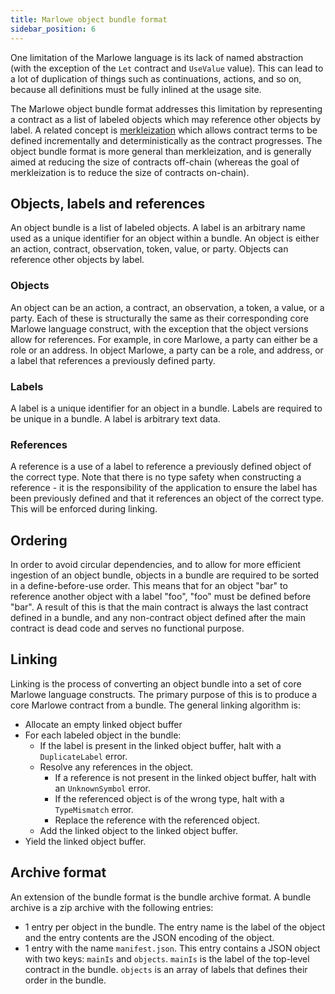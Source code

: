 ```yaml
---
title: Marlowe object bundle format
sidebar_position: 6
---
```


One limitation of the Marlowe language is its lack of named abstraction (with
the exception of the `Let` contract and `UseValue` value). This can lead to a
lot of duplication of things such as continuations, actions, and so on, because
all definitions must be fully inlined at the usage site.

The Marlowe object bundle format addresses this limitation by representing a
contract as a list of labeled objects which may reference other objects by
label. A related concept is [merkleization](large-contracts.md) which allows
contract terms to be defined incrementally and deterministically as the contract
progresses. The object bundle format is more general than merkleization, and is
generally aimed at reducing the size of contracts off-chain (whereas the goal
of merkleization is to reduce the size of contracts on-chain).

## Objects, labels and references

An object bundle is a list of labeled objects. A label is an arbitrary name
used as a unique identifier for an object within a bundle. An object is either
an action, contract, observation, token, value, or party. Objects can reference
other objects by label.

### Objects

An object can be an action, a contract, an observation, a token, a value, or a
party. Each of these is structurally the same as their corresponding core Marlowe
language construct, with the exception that the object versions allow for
references. For example, in core Marlowe, a party can either be a role or an
address. In object Marlowe, a party can be a role, and address, or a label that
references a previously defined party.

### Labels

A label is a unique identifier for an object in a bundle. Labels are required
to be unique in a bundle. A label is arbitrary text data.

### References

A reference is a use of a label to reference a previously defined object of the
correct type. Note that there is no type safety when constructing a reference -
it is the responsibility of the application to ensure the label has been
previously defined and that it references an object of the correct type. This
will be enforced during linking.

## Ordering

In order to avoid circular dependencies, and to allow for more efficient
ingestion of an object bundle, objects in a bundle are required to be sorted in
a define-before-use order. This means that for an object "bar" to reference
another object with a label "foo", "foo" must be defined before "bar". A result
of this is that the main contract is always the last contract defined in a bundle,
and any non-contract object defined after the main contract is dead code and
serves no functional purpose.

## Linking

Linking is the process of converting an object bundle into a set of core
Marlowe language constructs. The primary purpose of this is to produce a core
Marlowe contract from a bundle. The general linking algorithm is:

- Allocate an empty linked object buffer
- For each labeled object in the bundle:
    - If the label is present in the linked object buffer, halt with a `DuplicateLabel` error.
    - Resolve any references in the object.
        - If a reference is not present in the linked object buffer, halt with an `UnknownSymbol` error.
        - If the referenced object is of the wrong type, halt with a `TypeMismatch` error.
        - Replace the reference with the referenced object.
    - Add the linked object to the linked object buffer.
- Yield the linked object buffer.

## Archive format

An extension of the bundle format is the bundle archive format. A bundle
archive is a zip archive with the following entries:

- 1 entry per object in the bundle. The entry name is the label of the object
  and the entry contents are the JSON encoding of the object.
- 1 entry with the name `manifest.json`. This entry contains a JSON object with
  two keys: `mainIs` and `objects`. `mainIs` is the label of the top-level
  contract in the bundle. `objects` is an array of labels that defines their
  order in the bundle.
